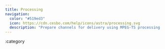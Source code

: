 ```yaml
---
title: Processing
navigation:
  color: "#519ed3"
  icon: https://cdn.cesbo.com/help/icons/astra/processing.svg
  description: "Prepare channels for delivery using MPEG-TS processing features"
---
```


:category
